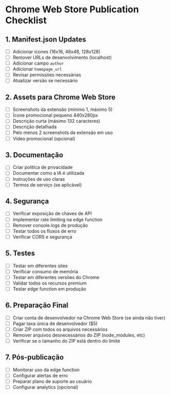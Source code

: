 # Chrome Web Store Publication Checklist

## 1. Manifest.json Updates
- [ ] Adicionar ícones (16x16, 48x48, 128x128)
- [ ] Remover URLs de desenvolvimento (localhost)
- [ ] Adicionar campo `author`
- [ ] Adicionar `homepage_url`
- [ ] Revisar permissões necessárias
- [ ] Atualizar versão se necessário

## 2. Assets para Chrome Web Store
- [ ] Screenshots da extensão (mínimo 1, máximo 5)
- [ ] Ícone promocional pequeno 440x280px
- [ ] Descrição curta (máximo 132 caracteres)
- [ ] Descrição detalhada
- [ ] Pelo menos 2 screenshots da extensão em uso
- [ ] Vídeo promocional (opcional)

## 3. Documentação
- [ ] Criar política de privacidade
- [ ] Documentar como a IA é utilizada
- [ ] Instruções de uso claras
- [ ] Termos de serviço (se aplicável)

## 4. Segurança
- [ ] Verificar exposição de chaves de API
- [ ] Implementar rate limiting na edge function
- [ ] Remover console.logs de produção
- [ ] Testar todos os fluxos de erro
- [ ] Verificar CORS e segurança

## 5. Testes
- [ ] Testar em diferentes sites
- [ ] Verificar consumo de memória
- [ ] Testar em diferentes versões do Chrome
- [ ] Validar todos os recursos premium
- [ ] Testar edge function em produção

## 6. Preparação Final
- [ ] Criar conta de desenvolvedor na Chrome Web Store (se ainda não tiver)
- [ ] Pagar taxa única de desenvolvedor ($5)
- [ ] Criar ZIP com todos os arquivos necessários
- [ ] Remover arquivos desnecessários do ZIP (node_modules, etc)
- [ ] Verificar se o tamanho do ZIP está dentro do limite

## 7. Pós-publicação
- [ ] Monitorar uso da edge function
- [ ] Configurar alertas de erro
- [ ] Preparar plano de suporte ao usuário
- [ ] Configurar analytics (opcional)
